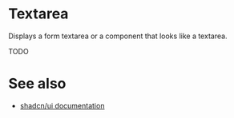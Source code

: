 # Textarea

Displays a form textarea or a component that looks like a textarea.

TODO

# See also

-   [shadcn/ui documentation](https://ui.shadcn.com/docs/components/textarea)
